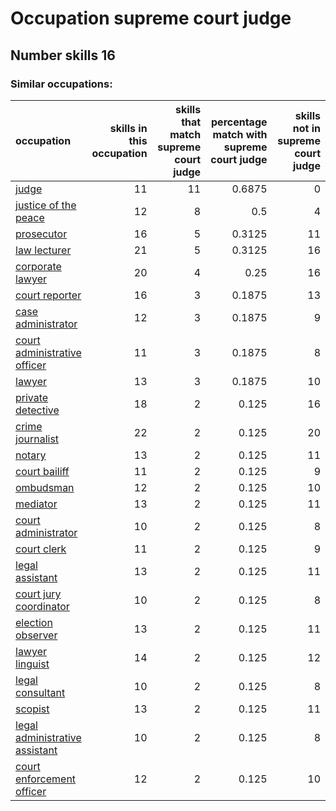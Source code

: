 # Occupation supreme court judge
## Number skills 16
### Similar occupations:
| occupation                                                          |   skills in this occupation |   skills that match supreme court judge |   percentage match with supreme court judge |   skills not in supreme court judge |
|:--------------------------------------------------------------------|----------------------------:|----------------------------------------:|--------------------------------------------:|------------------------------------:|
| [judge](judge.md)                                                   |                          11 |                                      11 |                                      0.6875 |                                   0 |
| [justice of the peace](justice_of_the_peace.md)                     |                          12 |                                       8 |                                      0.5    |                                   4 |
| [prosecutor](prosecutor.md)                                         |                          16 |                                       5 |                                      0.3125 |                                  11 |
| [law lecturer](law_lecturer.md)                                     |                          21 |                                       5 |                                      0.3125 |                                  16 |
| [corporate lawyer](corporate_lawyer.md)                             |                          20 |                                       4 |                                      0.25   |                                  16 |
| [court reporter](court_reporter.md)                                 |                          16 |                                       3 |                                      0.1875 |                                  13 |
| [case administrator](case_administrator.md)                         |                          12 |                                       3 |                                      0.1875 |                                   9 |
| [court administrative officer](court_administrative_officer.md)     |                          11 |                                       3 |                                      0.1875 |                                   8 |
| [lawyer](lawyer.md)                                                 |                          13 |                                       3 |                                      0.1875 |                                  10 |
| [private detective](private_detective.md)                           |                          18 |                                       2 |                                      0.125  |                                  16 |
| [crime journalist](crime_journalist.md)                             |                          22 |                                       2 |                                      0.125  |                                  20 |
| [notary](notary.md)                                                 |                          13 |                                       2 |                                      0.125  |                                  11 |
| [court bailiff](court_bailiff.md)                                   |                          11 |                                       2 |                                      0.125  |                                   9 |
| [ombudsman](ombudsman.md)                                           |                          12 |                                       2 |                                      0.125  |                                  10 |
| [mediator](mediator.md)                                             |                          13 |                                       2 |                                      0.125  |                                  11 |
| [court administrator](court_administrator.md)                       |                          10 |                                       2 |                                      0.125  |                                   8 |
| [court clerk](court_clerk.md)                                       |                          11 |                                       2 |                                      0.125  |                                   9 |
| [legal assistant](legal_assistant.md)                               |                          13 |                                       2 |                                      0.125  |                                  11 |
| [court jury coordinator](court_jury_coordinator.md)                 |                          10 |                                       2 |                                      0.125  |                                   8 |
| [election observer](election_observer.md)                           |                          13 |                                       2 |                                      0.125  |                                  11 |
| [lawyer linguist](lawyer_linguist.md)                               |                          14 |                                       2 |                                      0.125  |                                  12 |
| [legal consultant](legal_consultant.md)                             |                          10 |                                       2 |                                      0.125  |                                   8 |
| [scopist](scopist.md)                                               |                          13 |                                       2 |                                      0.125  |                                  11 |
| [legal administrative assistant](legal_administrative_assistant.md) |                          10 |                                       2 |                                      0.125  |                                   8 |
| [court enforcement officer](court_enforcement_officer.md)           |                          12 |                                       2 |                                      0.125  |                                  10 |
